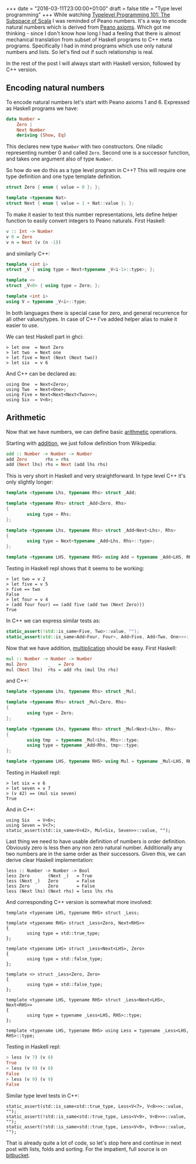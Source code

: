 +++
date = "2016-03-11T23:00:00+01:00"
draft = false
title = "Type level programming"
+++
While watching [Typelevel Programming 101: The Subspace of Scala](https://youtu.be/_-J4YRI1rAw) I was reminded of Peano numbers. It's a way to encode natural numbers which is derived from [Peano axioms](https://en.wikipedia.org/wiki/Peano_axioms). Which got me thinking - since I don't know how long I had a feeling that there is almost mechanical translation from subset of Haskell programs to C++ meta programs. Specifically I had in mind programs which use only natural numbers and lists. So let's find out if such relationship is real.

In the rest of the post I will always start with Haskell version, followed by C++ version.
## Encoding natural numbers
To encode natural numbers let's start with Peano axioms 1 and 6.  Expressed as Haskell programs we have:

```Haskell
data Number = 
    Zero | 
    Next Number
    deriving (Show, Eq)
```

This declares new type `Number` with two constructors. One niladic representing number 0 and called `Zero`. Second one is a successor function, and takes one argument also of type `Number`. 

So how do we do this as a type level program in C++? This will require one type definition and one type template definition.

```C++
struct Zero { enum { value = 0 }; }; 

template <typename Nat>                                                         
struct Next { enum { value = 1 + Nat::value }; };
```
To make it easier to test this number representations, lets define helper function to easily convert integers to Peano naturals. First Haskell:

```Haskell
v :: Int -> Number
v 0 = Zero
v n = Next (v (n -1))
```
and similarly C++:
```C++
template <int i>
struct _V { using type = Next<typename _V<i-1>::type>; };

template <>
struct _V<0> { using type = Zero; };

template <int i>
using V = typename _V<i>::type;
```
In both languages there is special case for zero, and general recurrence for all other values/types. In case of C++ I've added helper alias to make it easier to use.

We can test Haskell part in ghci:

```
> let one  = Next Zero
> let two  = Next one
> let five = Next (Next (Next two))
> let six  = v 6
```
And C++ can be declared as:
```
using One  = Next<Zero>;
using Two  = Next<One>;
using Five = Next<Next<Next<Two>>>;
using Six  = V<6>;
```
## Arithmetic
Now that we have numbers, we can define basic [arithmetic](https://en.wikipedia.org/wiki/Peano_axioms#Arithmetic) operations.

Starting with [addition](https://en.wikipedia.org/wiki/Peano_axioms#Addition), we just follow definition from Wikipedia:
```Haskell
add :: Number -> Number -> Number
add Zero       rhs = rhs
add (Next lhs) rhs = Next (add lhs rhs)
```
This is very short in Haskell and very straightforward. In type level C++ it's only slightly longer:
```C++
template <typename Lhs, typename Rhs> struct _Add;

template <typename Rhs> struct _Add<Zero, Rhs>
{
        using type = Rhs;
};

template <typename Lhs, typename Rhs> struct _Add<Next<Lhs>, Rhs>
{
        using type = Next<typename _Add<Lhs, Rhs>::type>;
};

template <typename LHS, typename RHS> using Add = typename _Add<LHS, RHS>::type;
```

Testing in Haskell repl shows that it seems to be working:
```
> let two = v 2
> let five = v 5
> five == two
False
> let four = v 4
> (add four four) == (add five (add two (Next Zero)))
True
```
In C++ we can express similar tests as:
```C++
static_assert(!std::is_same<Five, Two>::value, "");
static_assert(std::is_same<Add<Four, Four>, Add<Five, Add<Two, One>>>::value, "");
```

Now that we have addition, [multiplication](https://en.wikipedia.org/wiki/Peano_axioms#Multiplication) should be easy. First Haskell:
```Haskell
mul :: Number -> Number -> Number
mul Zero        _   = Zero
mul (Next lhs)  rhs = add rhs (mul lhs rhs)
```
and C++:
```C++
template <typename Lhs, typename Rhs> struct _Mul;

template <typename Rhs> struct _Mul<Zero, Rhs>
{
        using type = Zero;
};

template <typename Lhs, typename Rhs> struct _Mul<Next<Lhs>, Rhs>
{
        using tmp  = typename _Mul<Lhs, Rhs>::type;
        using type = typename _Add<Rhs, tmp>::type;
};

template <typename LHS, typename RHS> using Mul = typename _Mul<LHS, RHS>::type;
```
Testing in Haskell repl:
```
> let six = v 6
> let seven = v 7
> (v 42) == (mul six seven)
True
```
And in C++:
```
using Six   = V<6>;
using Seven = V<7>;
static_assert(std::is_same<V<42>, Mul<Six, Seven>>::value, "");
```
Last thing we need to have usable definition of numbers is order definition. Obviously zero is less then any non zero natural number. Additionally any two numbers are in the same order as their successors. Given this, we can derive clear Haskell implementation:
```
less :: Number -> Number -> Bool
less Zero       (Next _)   = True
less (Next _)   Zero       = False
less Zero       Zero       = False
less (Next lhs) (Next rhs) = less lhs rhs
```
And corresponding C++ version is somewhat more involved:
```
template <typename LHS, typename RHS> struct _Less;

template <typename RHS> struct _Less<Zero, Next<RHS>>
{
        using type = std::true_type;
};

template <typename LHS> struct _Less<Next<LHS>, Zero> 
{
        using type = std::false_type;
};

template <> struct _Less<Zero, Zero> 
{
        using type = std::false_type;
};

template <typename LHS, typename RHS> struct _Less<Next<LHS>, Next<RHS>>
{
        using type = typename _Less<LHS, RHS>::type;
};

template <typename LHS, typename RHS> using Less = typename _Less<LHS, RHS>::type;
```
Testing in Haskell repl:
```Haskell
> less (v 7) (v 8)
True
> less (v 9) (v 8)
False
> less (v 9) (v 9)
False
```
Similar type level tests in C++:
```
static_assert(std::is_same<std::true_type, Less<V<7>, V<8>>>::value, "");
static_assert(!std::is_same<std::true_type, Less<V<9>, V<8>>>::value, "");
static_assert(!std::is_same<std::true_type, Less<V<9>, V<9>>>::value, "");
```
That is already quite a lot of code, so let's stop here and continue in next post with lists, folds and sorting. For the impatient, full source is on [bitbucket](https://bitbucket.org/tumdum/typelevel101/).
